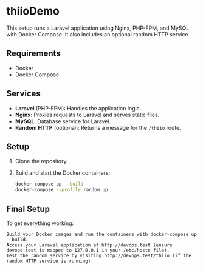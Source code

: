 # thiioDemo
This setup runs a Laravel application using Nginx, PHP-FPM, and MySQL with Docker Compose. It also includes an optional random HTTP service.

## Requirements
- Docker
- Docker Compose

## Services
- **Laravel** (PHP-FPM): Handles the application logic.
- **Nginx**: Proxies requests to Laravel and serves static files.
- **MySQL**: Database service for Laravel.
- **Random HTTP** (optional): Returns a message for the `/thiio` route.

## Setup

1. Clone the repository.
2. Build and start the Docker containers:

   ```bash
   docker-compose up --build
   docker-compose --profile random up
## Final Setup

To get everything working:

    Build your Docker images and run the containers with docker-compose up --build.
    Access your Laravel application at http://devops.test (ensure devops.test is mapped to 127.0.0.1 in your /etc/hosts file).
    Test the random service by visiting http://devops.test/thiio (if the random HTTP service is running).
